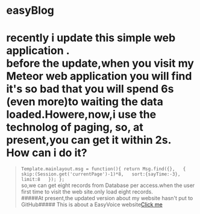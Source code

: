 easyBlog
========
recently i update this simple web application .  
before the update,when you visit my Meteor web application you will find it's so bad that you will
spend 6s (even more)to waiting the data loaded.Howere,now,i use the technolog of paging,
so, at present,you can get it within 2s.  
How can i do it?
================
>``Template.mainlayout.msg = function(){
	 return Msg.find({},  
	 	{  
	 		skip:(Session.get('currentPage')-1)*8,  
	 		sort:{sayTime:-3},  
	 		limit:8  
	});
};``  
so,we can get eight records from Database per access.when the user first time to visit the web site.only load eight records.  
#####At present,the updated version about my website hasn't put to GitHub#####
This is about a EasyVoice website[Click me](http://dzhangblog.meteor.com/)
